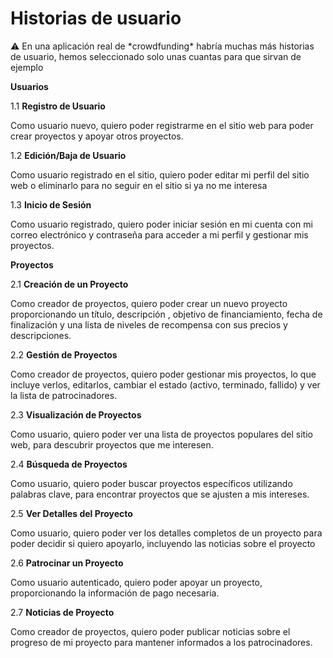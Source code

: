 # Historias de usuario

<aside>
⚠️ En una aplicación real de *crowdfunding* habría muchas más historias de usuario, hemos seleccionado solo unas cuantas para que sirvan de ejemplo

</aside>

**Usuarios**

1.1 **Registro de Usuario**

Como usuario nuevo, quiero poder registrarme en el sitio web  para poder crear proyectos y apoyar otros proyectos.

1.2 **Edición/Baja de Usuario**

Como usuario registrado en el sitio, quiero poder editar mi perfil del sitio web o eliminarlo para no seguir en el sitio si ya no me interesa

1.3 **Inicio de Sesión**

Como usuario registrado, quiero poder iniciar sesión en mi cuenta con mi correo electrónico y contraseña para acceder a mi perfil y gestionar mis proyectos.

**Proyectos**

2.1 **Creación de un Proyecto**

Como creador de proyectos, quiero poder crear un nuevo proyecto proporcionando un título, descripción , objetivo de financiamiento, fecha de finalización y una lista de niveles de recompensa con sus precios y descripciones.

2.2 **Gestión de Proyectos**

Como creador de proyectos, quiero poder gestionar mis proyectos, lo que incluye verlos, editarlos, cambiar el estado (activo, terminado, fallido)  y ver la lista de patrocinadores. 

2.3 **Visualización de Proyectos**

Como usuario, quiero poder ver una lista de proyectos  populares del sitio web, para  descubrir proyectos que me interesen.

2.4 **Búsqueda de Proyectos**

Como usuario, quiero poder buscar proyectos específicos utilizando palabras clave,  para encontrar proyectos que se ajusten a mis intereses.

2.5 **Ver Detalles del Proyecto**

Como usuario, quiero poder ver los detalles completos de un proyecto para poder decidir si quiero apoyarlo, incluyendo las noticias sobre el proyecto

2.6  **Patrocinar un Proyecto**

Como usuario autenticado, quiero poder apoyar un proyecto, proporcionando la información de pago necesaria.

2.7 **Noticias de Proyecto**

Como creador de proyectos, quiero poder publicar noticias sobre el progreso de mi proyecto para mantener informados a los patrocinadores.